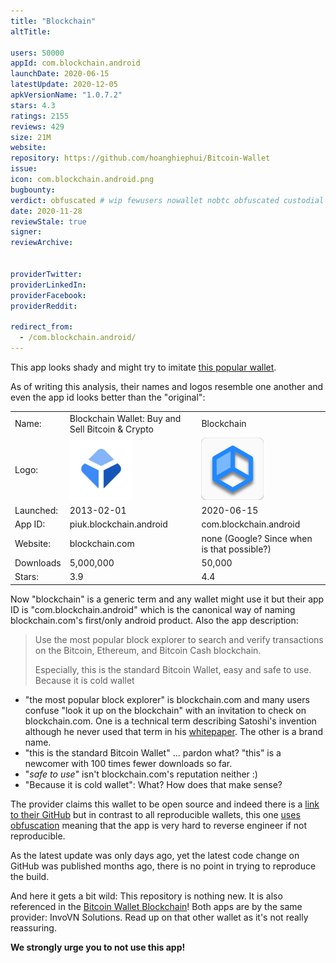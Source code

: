 ```yaml
---
title: "Blockchain"
altTitle: 

users: 50000
appId: com.blockchain.android
launchDate: 2020-06-15
latestUpdate: 2020-12-05
apkVersionName: "1.0.7.2"
stars: 4.3
ratings: 2155
reviews: 429
size: 21M
website: 
repository: https://github.com/hoanghiephui/Bitcoin-Wallet
issue: 
icon: com.blockchain.android.png
bugbounty: 
verdict: obfuscated # wip fewusers nowallet nobtc obfuscated custodial nosource nonverifiable reproducible bounty defunct
date: 2020-11-28
reviewStale: true
signer: 
reviewArchive:


providerTwitter: 
providerLinkedIn: 
providerFacebook: 
providerReddit: 

redirect_from:
  - /com.blockchain.android/
---
```



This app looks shady and might try to imitate
[this popular wallet](/piuk.blockchain.android/).

As of writing this analysis, their names and logos resemble one another and even
the app id looks better than the "original":

<table>
<tr><td>Name:</td><td>Blockchain Wallet: Buy and Sell Bitcoin & Crypto</td><td>Blockchain</td></tr>
<tr><td>Logo:</td><td><img src="/images/wallet_icons/small/piuk.blockchain.android.png"></td><td><img src="/images/wallet_icons/small/com.blockchain.android.png"></td></tr>
<tr><td>Launched:</td><td>2013-02-01</td><td>2020-06-15</td></tr>
<tr><td>App ID:</td><td>piuk.blockchain.android</td><td>com.blockchain.android</td></tr>
<tr><td>Website:</td><td>blockchain.com</td><td>none (Google? Since when is that possible?)</td></tr>
<tr><td>Downloads</td><td>5,000,000</td><td>50,000</td></tr>
<tr><td>Stars:</td><td>3.9</td><td>4.4</td></tr>
</table>

Now "blockchain" is a generic term and any wallet might use it but their app ID
is "com.blockchain.android" which is the canonical way of naming blockchain.com's
first/only android product. Also the app description:

> Use the most popular block explorer to search and verify transactions on the
  Bitcoin, Ethereum, and Bitcoin Cash blockchain.
> 
> Especially, this is the standard Bitcoin Wallet, easy and safe to use. Because
  it is cold wallet

* "the most popular block explorer" is blockchain.com and many users confuse
  "look it up on the blockchain" with an invitation to check on blockchain.com.
  One is a technical term describing Satoshi's invention although he never used
  that term in his [whitepaper](https://bitcoin.org/bitcoin.pdf). The other is a
  brand name.
* "this is the standard Bitcoin Wallet" ... pardon what? "this" is a newcomer
  with 100 times fewer downloads so far.
* "*safe to use*" isn't blockchain.com's reputation neither :)
* "Because it is cold wallet": What? How does that make sense?

The provider claims this wallet to be open source and indeed there is a
[link to their GitHub](https://github.com/hoanghiephui/Bitcoin-Wallet) but in
contrast to all reproducible wallets, this one
[uses obfuscation](https://github.com/hoanghiephui/Bitcoin-Wallet/blob/master/mobile/build.gradle#L43)
meaning that the app is very hard to reverse engineer if not reproducible.

As the latest update was only days ago, yet the latest code change on GitHub was
published months ago, there is no point in trying to reproduce the build.

And here it gets a bit wild: This repository is nothing new. It is also
referenced in the [Bitcoin Wallet Blockchain](/com.bitcoin.wallet.btc/)!
Both apps are by the same provider: InvoVN Solutions. Read up on that other
wallet as it's not really reassuring.

**We strongly urge you to not use this app!**
